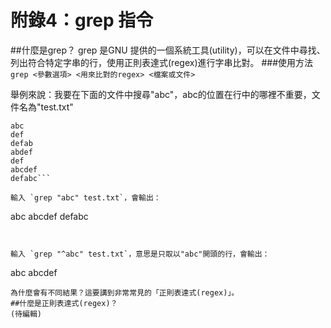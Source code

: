 # 附錄4：grep 指令
##什麼是grep？
grep 是GNU 提供的一個系統工具(utility)，可以在文件中尋找、列出符合特定字串的行，使用正則表達式(regex)進行字串比對。
###使用方法
`grep <參數選項> <用來比對的regex> <檔案或文件>`

舉例來說：我要在下面的文件中搜尋"abc"，abc的位置在行中的哪裡不重要，文件名為"test.txt"

```
abc
def
defab
abdef
def
abcdef
defabc```

輸入 `grep "abc" test.txt`，會輸出：
```
abc
abcdef
defabc
```


輸入 `grep "^abc" test.txt`，意思是只取以"abc"開頭的行，會輸出：
```
abc
abcdef
```
為什麼會有不同結果？這要講到非常常見的「正則表達式(regex)」。
##什麼是正則表達式(regex)？
(待編輯)


